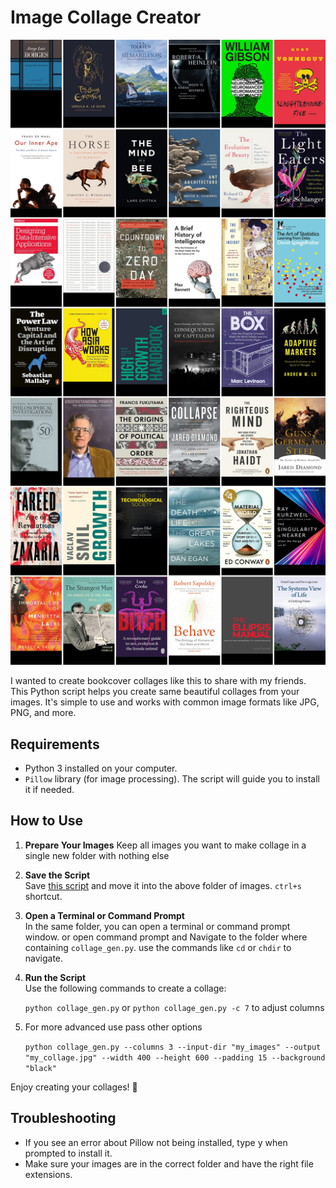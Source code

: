 <head>
  <meta property="og:title" content="Bookcovers collage creator">
  <meta property="og:description" content="Works on all systems with python">
</head>

# Image Collage Creator

![my 2025 book collage](collage_output.jpg)

I wanted to create bookcover collages like this to share with my friends.
This Python script helps you create same beautiful collages from your images. It's simple to use and works with common image formats like JPG, PNG, and more.

## Requirements

- Python 3 installed on your computer.
- `Pillow` library (for image processing). The script will guide you to install it if needed.

## How to Use
1. **Prepare Your Images**
   Keep all images you want to make collage in a single new folder with nothing else

2. **Save the Script**  
   Save [this script](https://github.com/vizagite/collage_creator/blob/main/collage_gen.py?raw=true) and move it into the above folder of images. `ctrl+s` shortcut.

3. **Open a Terminal or Command Prompt**  
    In the same folder, you can open a terminal or command prompt window.
    or open command prompt and Navigate to the folder where containing `collage_gen.py`. use the commands like `cd` or `chdir` to navigate.

4. **Run the Script**  
   Use the following commands to create a collage:

   `python collage_gen.py` or `python collage_gen.py -c 7` to adjust columns

5. For more advanced use pass other options
    
    `python collage_gen.py --columns 3 --input-dir "my_images" --output "my_collage.jpg" --width 400 --height 600 --padding 15 --background "black"`

Enjoy creating your collages! 🎉


## Troubleshooting
- If you see an error about Pillow not being installed, type y when prompted to install it.
- Make sure your images are in the correct folder and have the right file extensions.
